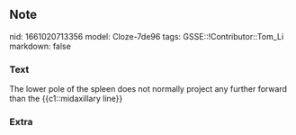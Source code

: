 ## Note
nid: 1661020713356
model: Cloze-7de96
tags: GSSE::!Contributor::Tom_Li
markdown: false

### Text
<div>
  The lower pole of the spleen does not normally project any
  further forward than the {{c1::midaxillary line}}
</div>

### Extra

